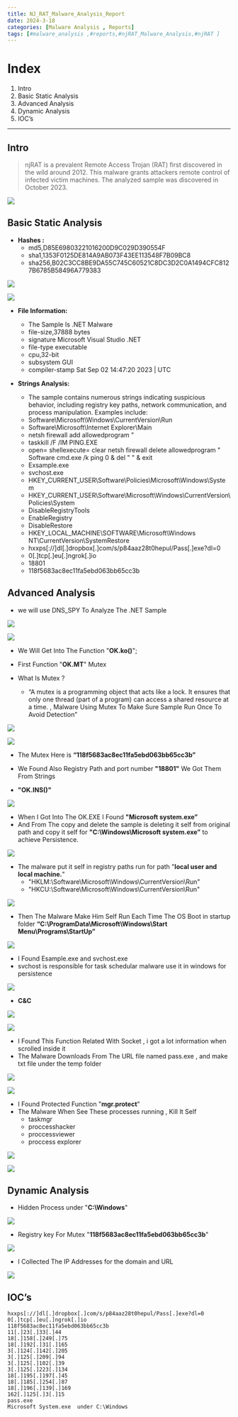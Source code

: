```yaml
---
title: NJ_RAT_Malware_Analysis_Report 
date: 2024-3-18
categories: [Malware Analysis , Reports]
tags: [#malware_analysis ,#reports,#njRAT_Malware_Analysis,#njRAT ]  
---
```


# Index

1. Intro
2. Basic Static Analysis 
3. Advanced Analysis 
4. Dynamic Analysis 
5. IOC’s


---
## Intro 
> njRAT is a prevalent Remote Access Trojan (RAT) first discovered in the wild around 2012. This malware grants attackers remote control of infected victim machines. The analyzed sample was discovered in October 2023.


![](https://firebasestorage.googleapis.com/v0/b/avatars-2aed4.appspot.com/o/pixlr-image-generator-7708a60c-9d92-4b2e-8ec2-66bec3e7baf1.png?alt=media&token=da43432a-d976-4d5d-af90-1a2d99375fb8)


## Basic Static Analysis  

- **Hashes :**
    - md5,D85E69803221016200D9C029D390554F
    - sha1,1353F0125DE814A9AB073F43EE113548F7B09BC8
    - sha256,B02C3CC8BE9DA55C745C60521C8DC3D2C0A1494CFC8127B6785B58496A779383
  

![](https://firebasestorage.googleapis.com/v0/b/avatars-2aed4.appspot.com/o/Screenshot_10.png?alt=media&token=55cc7b9d-3799-4e40-ab73-83734accf62b)

![](https://firebasestorage.googleapis.com/v0/b/avatars-2aed4.appspot.com/o/Screenshot_11.png?alt=media&token=87278e56-a02a-42dd-9ba9-2bb41f82b611)

- **File Information:**
    - The Sample Is .NET Malware
    - file-size,37888 bytes
    - signature Microsoft Visual Studio .NET
    - file-type executable
    - cpu,32-bit
    - subsystem GUI
    - compiler-stamp Sat Sep 02 14:47:20 2023 | UTC
  
- **Strings Analysis:**
    - The sample contains numerous strings indicating suspicious behavior, including registry key paths, network communication, and process manipulation. Examples include:
    - Software\Microsoft\Windows\CurrentVersion\Run
    - Software\Microsoft\Internet Explorer\Main
    - netsh firewall add allowedprogram "
    - taskkill /F /IM PING.EXE
    - open=
    shellexecute=
    clear
    netsh firewall delete allowedprogram "
    Software
    cmd.exe /k ping 0 & del "
    " & exit
    - Exsample.exe
    - svchost.exe
    - HKEY_CURRENT_USER\Software\Policies\Microsoft\Windows\System
    - HKEY_CURRENT_USER\Software\Microsoft\Windows\CurrentVersion\Policies\System
    - DisableRegistryTools
    - EnableRegistry
    - DisableRestore
    - HKEY_LOCAL_MACHINE\SOFTWARE\Microsoft\Windows NT\CurrentVersion\SystemRestore
    - hxxps[://]dl[.]dropbox[.]com/s/p84aaz28t0hepul/Pass[.]exe?dl=0
    - 0[.]tcp[.]eu[.]ngrok[.]io
    - 18801
    - 118f5683ac8ec11fa5ebd063bb65cc3b
  
## Advanced Analysis 

- we will use DNS_SPY To Analyze The .NET Sample 

![](https://firebasestorage.googleapis.com/v0/b/avatars-2aed4.appspot.com/o/1%20main.png?alt=media&token=a59b4cac-4cd9-47c0-a646-cbaace47c3b0)


![](https://firebasestorage.googleapis.com/v0/b/avatars-2aed4.appspot.com/o/2%20main.png?alt=media&token=2247a2a6-64bc-4ff1-8314-2039fd7d199e)

- We Will Get Into The Function "**OK.ko()**";

- First Function "**OK.MT**" Mutex
- What Is Mutex ? 
  - “A mutex is a programming object that acts like a lock. It ensures that only one thread (part of a program) can access a shared resource at a time. , Malware Using Mutex To Make Sure Sample Run Once To Avoid Detection”
  
![](https://firebasestorage.googleapis.com/v0/b/avatars-2aed4.appspot.com/o/%E2%80%99Mutex.png?alt=media&token=d423eb7d-fa85-4172-b032-cd5423214a80)


![](https://firebasestorage.googleapis.com/v0/b/avatars-2aed4.appspot.com/o/Screenshot_14.png?alt=media&token=b405e37d-08d1-419f-acd3-db3716fd72b9)

- The Mutex Here is **“118f5683ac8ec11fa5ebd063bb65cc3b”**
- We Found Also Registry Path and port number **"18801"** We Got Them From Strings

- **"OK.INS()"** 

![](https://firebasestorage.googleapis.com/v0/b/avatars-2aed4.appspot.com/o/Screenshot_19.png?alt=media&token=063d3a31-af53-4b55-bb6a-826b4b710ace)

- When I Got Into The OK.EXE I Found **"Microsoft system.exe”**
- And From The copy and delete the sample is deleting it self from original path and copy it self for **"C:\\Windows\Microsoft system.exe”** to achieve Persistence.

![](https://firebasestorage.googleapis.com/v0/b/avatars-2aed4.appspot.com/o/Screenshot_20.png?alt=media&token=6e10342f-8c1b-4926-83aa-26f95d31dcec)

- The malware put it self in registry paths run for path "**local user and local machine.**"  
  -    "HKLM:\\Software\\Microsoft\\Windows\\CurrentVersion\\Run"
  -    "HKCU:\Software\Microsoft\Windows\CurrentVersion\Run"
  

![](https://firebasestorage.googleapis.com/v0/b/avatars-2aed4.appspot.com/o/Screenshot_23.png?alt=media&token=b204c8fc-5ece-41fb-9638-e002986e590d)

- Then The Malware Make Him Self Run Each Time The OS Boot in startup folder **“C:\ProgramData\Microsoft\Windows\Start Menu\Programs\StartUp”** 

![](https://firebasestorage.googleapis.com/v0/b/avatars-2aed4.appspot.com/o/Screenshot_24.png?alt=media&token=51aba619-6fc5-4688-b4c9-93ad76e1fccb)


- I Found Esample.exe and svchost.exe
- svchost is responsible for task schedular malware use it in windows for persistence

![](https://firebasestorage.googleapis.com/v0/b/avatars-2aed4.appspot.com/o/Screenshot_29.png?alt=media&token=cc2837db-c951-402d-ad3c-af5f7a98d77f)

- **C&C** 

![](https://firebasestorage.googleapis.com/v0/b/avatars-2aed4.appspot.com/o/Screenshot_31.png?alt=media&token=673df748-bc1f-4aa8-a2b3-f411aa7b5472)

![](https://firebasestorage.googleapis.com/v0/b/avatars-2aed4.appspot.com/o/Screenshot_32.png?alt=media&token=79232fd2-d3f6-4e3b-bd10-020f41d1830d)

- I Found This Function Related With Socket , i got a lot information when scrolled inside it
- The Malware Downloads From The URL file named pass.exe , and make txt file under the temp folder
  
![](https://firebasestorage.googleapis.com/v0/b/avatars-2aed4.appspot.com/o/Screenshot_33.png?alt=media&token=55a513bd-e1c3-4a81-87ea-871d7fb51735)

![](https://firebasestorage.googleapis.com/v0/b/avatars-2aed4.appspot.com/o/Screenshot_25.png?alt=media&token=7f2bf201-2675-44e8-af6f-7e32e97d8d3c)

- I Found Protected Function "**mgr.protect**"
- The Malware When See These processes running , Kill It Self
    - taskmgr
    - proccesshacker
    - proccessviewer
    - proccess explorer
  
![](https://firebasestorage.googleapis.com/v0/b/avatars-2aed4.appspot.com/o/Screenshot_37.png?alt=media&token=9e0bc89b-1c33-44f3-a7b5-bbac0f0cfa82)

![](https://firebasestorage.googleapis.com/v0/b/avatars-2aed4.appspot.com/o/Screenshot_38.png?alt=media&token=eddfa96b-c7fa-48b5-af52-3ec52cec85cf)

## Dynamic Analysis  

- Hidden Process under "**C:\Windows**"
  
![](https://firebasestorage.googleapis.com/v0/b/avatars-2aed4.appspot.com/o/Screenshot_40.png?alt=media&token=c8c8e321-4950-45b9-bd38-bba6759b4a6e)

- Registry key For Mutex "**118f5683ac8ec11fa5ebd063bb65cc3b**"

![](https://firebasestorage.googleapis.com/v0/b/avatars-2aed4.appspot.com/o/Screenshot_41.png?alt=media&token=60eda551-2b1a-4825-9f10-47807581f6bb)

- I Collected The IP Addresses for the domain and URL  

![](https://firebasestorage.googleapis.com/v0/b/avatars-2aed4.appspot.com/o/Screenshot_42.png?alt=media&token=d9ebf659-5d84-4b6c-b3d6-55d7f6a55497)


## IOC’s 

```
hxxps[://]dl[.]dropbox[.]com/s/p84aaz28t0hepul/Pass[.]exe?dl=0
0[.]tcp[.]eu[.]ngrok[.]io
118f5683ac8ec11fa5ebd063bb65cc3b
11[.]23[.]33[.]44
18[.]158[.]249[.]75
18[.]192[.]31[.]165
3[.]124[.]142[.]205
3[.]125[.]209[.]94
3[.]125[.]102[.]39
3[.]125[.]223[.]134
18[.]195[.]197[.]45
18[.]185[.]254[.]87
18[.]196[.]139[.]169 
162[.]125[.]3[.]15
pass.exe
Microsoft System.exe  under C:\Windows 
```